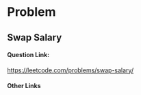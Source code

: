 # Problem

## Swap Salary

#### Question Link:
https://leetcode.com/problems/swap-salary/

#### Other Links
